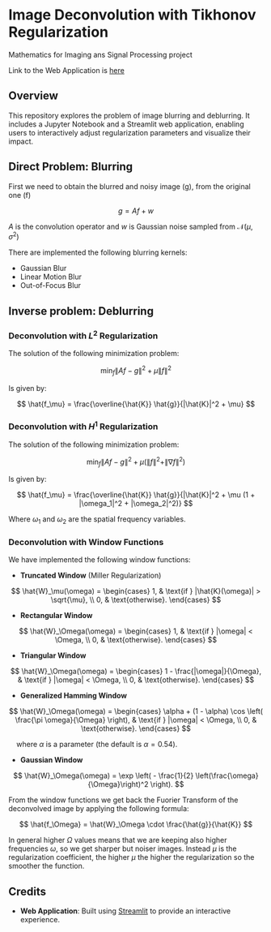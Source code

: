 # Image Deconvolution with Tikhonov Regularization

Mathematics for Imaging ans Signal Processing project

Link to the Web Application is [here](https://deconvolution-tikhonov.streamlit.app/)

## Overview

This repository explores the problem of image blurring and deblurring. It includes a Jupyter Notebook and a Streamlit web application, enabling users to interactively adjust regularization parameters and visualize their impact.

## Direct Problem: Blurring

First we need to obtain the blurred and noisy image (g), from the original one (f)

$$
g = Af + w
$$

$A$ is the convolution operator and $w$ is Gaussian noise sampled from $\mathcal{N}(\mu,\sigma^2)$

There are implemented the following blurring kernels:

- Gaussian Blur
- Linear Motion Blur
- Out-of-Focus Blur

## Inverse problem: Deblurring

### Deconvolution with $L^2$ Regularization

The solution of the following minimization problem:

$$
\min_f \| Af - g \|^2 + \mu \| f \|^2
$$

Is given by:

$$
\hat{f_\mu} = \frac{\overline{\hat{K}} \hat{g}}{|\hat{K}|^2 + \mu}
$$

### Deconvolution with $H^1$ Regularization

The solution of the following minimization problem:

$$
\min_f \| Af - g \|^2 + \mu \left( \| f \|^2 + \| \nabla f \|^2 \right)
$$

Is given by:

$$
\hat{f_\mu} = \frac{\overline{\hat{K}} \hat{g}}{|\hat{K}|^2 + \mu (1 + |\omega_1|^2 + |\omega_2|^2)}
$$

Where $\omega_1$ and $\omega_2$ are the spatial frequency variables.

### Deconvolution with Window Functions

We have implemented the following window functions:

- **Truncated Window** (Miller Regularization)

$$
\hat{W}_\mu(\omega) =
\begin{cases}
1, & \text{if } |\hat{K}(\omega)| > \sqrt{\mu}, \\
0, & \text{otherwise}.
\end{cases}
$$

- **Rectangular Window**

$$
\hat{W}_\Omega(\omega) =
\begin{cases}
1, & \text{if } |\omega| < \Omega, \\
0, & \text{otherwise}.
\end{cases}
$$

- **Triangular Window**

$$
\hat{W}_\Omega(\omega) =
\begin{cases}
1 - \frac{|\omega|}{\Omega}, & \text{if } |\omega| < \Omega, \\
0, & \text{otherwise}.
\end{cases}
$$

- **Generalized Hamming Window**

$$
\hat{W}_\Omega(\omega) =
\begin{cases}
\alpha + (1 - \alpha) \cos \left( \frac{\pi \omega}{\Omega} \right), & \text{if } |\omega| < \Omega, \\
0, & \text{otherwise}.
\end{cases}
$$

&nbsp;&nbsp;&nbsp; where $\alpha$ is a parameter (the default is $\alpha = 0.54$).

- **Gaussian Window**

$$
\hat{W}_\Omega(\omega) = \exp \left( - \frac{1}{2} \left(\frac{\omega}{\Omega}\right)^2 \right).
$$

From the window functions we get back the Fuorier Transform of the deconvolved image by applying the following formula:

$$
\hat{f_\Omega} = \hat{W}_\Omega \cdot \frac{\hat{g}}{\hat{K}}
$$

In general higher $\Omega$ values means that we are keeping also higher frequencies $\omega$, so we get sharper but noiser images. Instead $\mu$ is the regularization coefficient, the higher $\mu$ the higher the regularization so the smoother the function.

## Credits

- **Web Application**: Built using [Streamlit](https://streamlit.io/) to provide an interactive experience.
